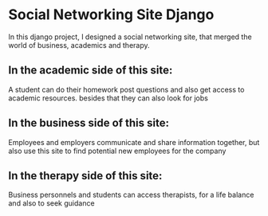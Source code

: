 # Social Networking Site Django
In this django project, I designed a social networking site, that merged the world of business, academics and therapy.
## In the academic side of this site:
A student can do their homework post questions and also get access to academic resources. besides that they can also look for jobs
## In the business side of this site:
Employees and employers communicate and share information together, but also use this site to find potential new employees for the company
## In the therapy side of this site:
Business personnels and students can access therapists, for a life balance and also to seek guidance
